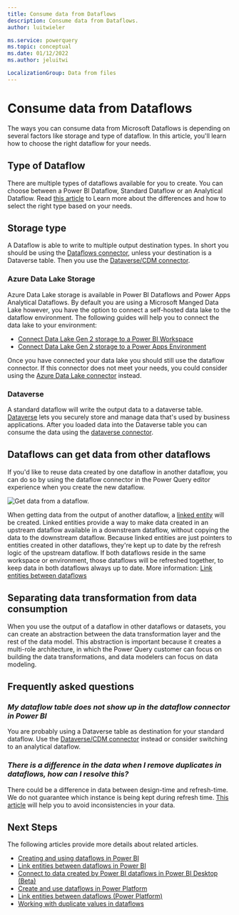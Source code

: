 ```yaml
---
title: Consume data from Dataflows
description: Consume data from Dataflows.
author: luitwieler

ms.service: powerquery
ms.topic: conceptual
ms.date: 01/12/2022
ms.author: jeluitwi

LocalizationGroup: Data from files
---
```


# Consume data from Dataflows

The ways you can consume data from Microsoft Dataflows is depending on several factors like storage and type of dataflow. In this article, you'll learn how to choose the right dataflow for your needs.

## Type of Dataflow

There are multiple types of dataflows available for you to create. You can choose between a Power BI Dataflow, Standard Dataflow or an Analytical Dataflow. Read [this article](../dataflows/understanding-differences-between-analytical-standard-dataflows) to Learn more about the differences and how to select the right type based on your needs.

## Storage type

A Dataflow is able to write to multiple output destination types. In short you should be using the [Dataflows connector](../Connectors/Dataflows.md), unless your destination is a Dataverse table. Then you use the [Dataverse/CDM connector](../Connectors/Dataverse.md).

### Azure Data Lake Storage

Azure Data Lake storage is available in Power BI Dataflows and Power Apps Analytical Dataflows. By default you are using a Microsoft Manged Data Lake however, you have the option to connect a self-hosted data lake to the dataflow environment. The following guides will help you to connect the data lake to your environment: 

- [Connect Data Lake Gen 2 storage to a Power BI Workspace](https://docs.microsoft.com/power-bi/transform-model/dataflows/dataflows-azure-data-lake-storage-integration)
- [Connect Data Lake Gen 2 storage to a Power Apps Environment](../dataflows/connect-azure-data-lake-storage-for-dataflow)

Once you have connected your data lake you should still use the dataflow connector. If this connector does not meet your needs, you could consider using the [Azure Data Lake connector](../Connectors/DataLakeStorage.md) instead.

### Dataverse

A standard dataflow will write the output data to a dataverse table. [Dataverse](https://docs.microsoft.com/en-us/powerapps/maker/data-platform/data-platform-intro) lets you securely store and manage data that's used by business applications. After you loaded data into the Dataverse table you can consume the data using the [dataverse connector](../Connectors/Dataverse.md).

## Dataflows can get data from other dataflows

If you'd like to reuse data created by one dataflow in another dataflow, you can do so by using the dataflow connector in the Power Query editor experience when you create the new dataflow.

![Get data from a dataflow.](/data-integration/dataflows/media/dataflows-linked-entities/linked-entities-03.png)

When getting data from the output of another dataflow, a [linked entity](/data-integration/dataflows/dataflows-linked-entities) will be created. Linked entities provide a way to make data created in an upstream dataflow available in a downstream dataflow, without copying the data to the downstream dataflow. Because linked entities are just pointers to entities created in other dataflows, they're kept up to date by the refresh logic of the upstream dataflow. If both dataflows reside in the same workspace or environment, those dataflows will be refreshed together, to keep data in both dataflows always up to date. More information: [Link entities between dataflows](/data-integration/dataflows/dataflows-linked-entities)

## Separating data transformation from data consumption

When you use the output of a dataflow in other dataflows or datasets, you can create an abstraction between the data transformation layer and the rest of the data model. This abstraction is important because it creates a multi-role architecture, in which the Power Query customer can focus on building the data transformations, and data modelers can focus on data modeling.

## Frequently asked questions

### _My dataflow table does not show up in the dataflow connector in Power BI_

You are probably using a Dataverse table as destination for your standard dataflow. Use the [Dataverse/CDM connector](../Connectors/Dataverse.md) instead or consider switching to an analytical dataflow.

### _There is a difference in the data when I remove duplicates in dataflows, how can I resolve this?_

There could be a difference in data between design-time and refresh-time. We do not guarantee which instance is being kept during refresh time. [This article](/powerquery-docs/working-with-duplicates) will help you to avoid inconsistencies in your data.

## Next Steps

The following articles provide more details about related articles.

- [Creating and using dataflows in Power BI](/power-bi/service-dataflows-create-use)
- [Link entities between dataflows in Power BI](/power-bi/service-dataflows-linked-entities)
- [Connect to data created by Power BI dataflows in Power BI Desktop (Beta)](/power-bi/desktop-connect-dataflows)
- [Create and use dataflows in Power Platform](/data-integration/dataflows/dataflows-integration-overview)
- [Link entities between dataflows (Power Platform)](/data-integration/dataflows/dataflows-linked-entities)
- [Working with duplicate values in dataflows](/powerquery-docs/working-with-duplicates)
